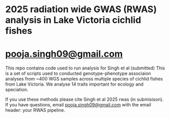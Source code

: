 # 2025 radiation wide GWAS (RWAS) analysis in Lake Victoria cichlid fishes
# pooja.singh09@gmail.com
This repo contains code used to run analysis for Singh et al (submitted)
This is a set of scripts used to conducted genotype-phenotype associaion analyses from ~400 WGS samples across multiple species of cichlid fishes from Lake Victoria. We analyse 14 traits important for ecology and speciation.

If you use these methods please cite Singh et al 2025 rwas (in submisison). If you have questions, email pooja.singh09@gmail.com with the email header: your RWAS pipeline.
